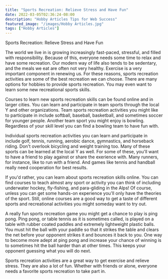```yaml
---
title: "Sports Recreation: Relieve Stress and Have Fun"
date: 2022-03-05T02:36:24-08:00
description: "Hobby Articles Tips for Web Success"
featured_image: "/images/Hobby Articles.jpg"
tags: ["Hobby Articles"]
---
```


Sports Recreation: Relieve Stress and Have Fun

The world we live in is growing increasingly fast-paced, stressful, and filled with responsibility.  Because of this, everyone needs some time to relax and have some recreation.  Our modern way of life also tends to be sedentary, and the meals we eat are often not very healthy.  Exercise is a very important component in renewing us.  For these reasons, sports recreation activities are some of the best recreation we can choose.  There are many options for hobbies to provide sports recreation.  You may even want to learn some new recreational sports skills.

Courses to learn new sports recreation skills can be found online and in larger cities.  You can learn and participate in team sports through the local Y and other organizations.  Team sports recreation activities you might like to participate in include softball, baseball, basketball, and sometimes soccer for younger people.  Another team sport you might enjoy is bowling.  Regardless of your skill level you can find a bowling team to have fun with.

Individual sports recreation activities you can learn and participate in include golf, tennis, running, aerobic dance, gymnastics, and horseback riding.  Don't overlook bicycling and weight training too.  Many of these sports can be learned at the local Y as well.  For some of these, you'll want to have a friend to play against or share the exerience with.  Many runners, for instance, like to run with a friend.  And games like tennis and handball really need cooperation for best results.

If you'd rather, you can learn about sports recreation skills online.  You can find courses to teach almost any sport or activity you can think of including underwater hockey, fly-fishing, and para-gliding in the Alps!  Of course, unless you can get some hands-on experience you'll only have the theories of the sport.  Still, online courses are a good way to get a taste of different sports and recreational activities you might someday want to try out.

A really fun sports recreation game you might get a chance to play is ping pong.  Ping pong, or table tennis as it is sometimes called, is played on a table with rubber coated paddles and extremely lightweight plastic balls.  You must hit the ball with your paddle so that it strikes the table and clears the net before your opponent strikes it and bounces it back to you.  One way to become more adept at ping pong and increase your chance of winning is to sometimes hit the ball harder than at other times.  This keeps your opponent guessing what you will do next.

Sports recreation activities are a great way to get exercise and relieve stress.  They are also a lot of fun.  Whether with friends or alone, everyone needs a favorite sports recreation to take part in.





